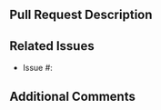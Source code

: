 ## Pull Request Description
<!-- 
Please provide a brief summary of the changes in this PR:

- What is the purpose of the change?
- What was changed? (Please provide bullet points)
- Is this a bug fix or a feature addition? 
-->

## Related Issues
<!-- Please link any related issues : -->

- Issue #:

## Additional Comments

<!-- - Add any additional information or context about this pull request here. -->

<!-- 
Before PR requset have to check below list

- [ ] I have performed a self-review of my code.
- [ ] I have added tests that prove my fix is effective or that my feature works.
- [ ] I have added necessary documentation (if applicable).
- [ ] My changes generate no new warnings.
- [ ] I have added reviewers as needed. 
-->
